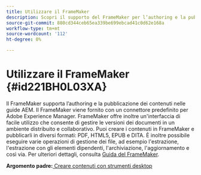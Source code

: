 ```yaml
---
title: Utilizzare il FrameMaker
description: Scopri il supporto del FrameMaker per l’authoring e la pubblicazione di contenuti nelle guide AEM.
source-git-commit: 880cd344ceb65ea339be699ebcad41c0d62e168a
workflow-type: tm+mt
source-wordcount: '112'
ht-degree: 0%

---
```


# Utilizzare il FrameMaker {#id221BH0L03XA}

Il FrameMaker supporta l’authoring e la pubblicazione dei contenuti nelle guide AEM. Il FrameMaker viene fornito con un connettore predefinito per Adobe Experience Manager. FrameMaker offre inoltre un&#39;interfaccia di facile utilizzo che consente di gestire le versioni dei documenti in un ambiente distribuito e collaborativo. Puoi creare i contenuti in FrameMaker e pubblicarli in diversi formati: PDF, HTML5, EPUB e DITA. È inoltre possibile eseguire varie operazioni di gestione dei file, ad esempio l&#39;estrazione, l&#39;estrazione con gli elementi dipendenti, l&#39;archiviazione, l&#39;aggiornamento e così via. Per ulteriori dettagli, consulta [Guida del FrameMaker](https://help.adobe.com/en_US/framemaker/using/index.html).

**Argomento padre:**[ Creare contenuti con strumenti desktop](author-desktop-tools.md)
